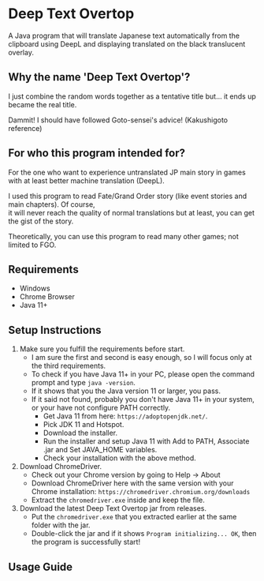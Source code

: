 # Deep Text Overtop
A Java program that will translate Japanese text automatically from the clipboard using DeepL and 
displaying translated on the black translucent overlay.

## Why the name 'Deep Text Overtop'?
I just combine the random words together as a tentative title but... it ends up became the real title. 

Dammit! I should have followed Goto-sensei's advice! (Kakushigoto reference)

## For who this program intended for?
For the one who want to experience untranslated JP main story in games with at least better machine translation (DeepL). 

I used this program to read Fate/Grand Order story (like event stories and main chapters). Of course,  
it will never reach the quality of normal translations but at least, you can get the gist of the story. 

Theoretically, you can use this program to read many other games; not limited to FGO.

## Requirements
- Windows
- Chrome Browser
- Java 11+

## Setup Instructions
1. Make sure you fulfill the requirements before start.
   - I am sure the first and second is easy enough, so I will focus only at the third requirements.
   - To check if you have Java 11+ in your PC, please open the command prompt and type ```java -version```.
   - If it shows that you the Java version 11 or larger, you pass.
   - If it said not found, probably you don't have Java 11+ in your system, or your have not configure PATH 
   correctly.
     - Get Java 11 from here: `https://adoptopenjdk.net/`.
     - Pick JDK 11 and Hotspot.
     - Download the installer.
     - Run the installer and setup Java 11 with Add to PATH, Associate .jar and Set JAVA_HOME variables.
     - Check your installation with the above method.
2. Download ChromeDriver.
   - Check out your Chrome version by going to Help -> About
   - Download ChromeDriver here with the same version with your Chrome installation: 
   `https://chromedriver.chromium.org/downloads`
   - Extract the `chromedriver.exe` inside and keep the file.
3. Download the latest Deep Text Overtop jar from releases.
   - Put the `chromedriver.exe` that you extracted earlier at the same folder with the jar.
   - Double-click the jar and if it shows `Program initializing... OK`, then the program is successfully start!

## Usage Guide
